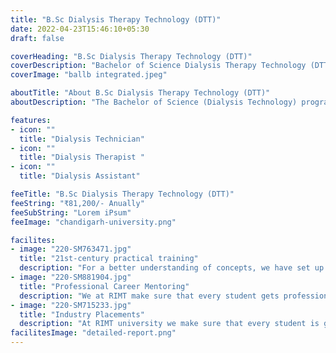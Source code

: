 ```yaml
---
title: "B.Sc Dialysis Therapy Technology (DTT)"
date: 2022-04-23T15:46:10+05:30
draft: false

coverHeading: "B.Sc Dialysis Therapy Technology (DTT)"
coverDescription: "Bachelor of Science Dialysis Therapy Technology (DTT) A hands-on, comprehensive program that focuses on various aspects of haemodialysis including managing various intra-dialytic complications and integrates classroom courses with compulsory rotatory internship"
coverImage: "ballb integrated.jpeg"

aboutTitle: "About B.Sc Dialysis Therapy Technology (DTT)"
aboutDescription: "The Bachelor of Science (Dialysis Technology) programme at the School of Allied Health Sciences is a three-year programme that educates students to become certified dialysis technicians who work in hospitals to give specialized treatment to renal failure patients. Dialysis technicians work closely with nephrologists to provide dialysis and other preparation treatments, such as sterilization and equipment maintenance, for patients with chronic renal failure who are awaiting a kidney transplant. They play a critical role in alleviating the pain of such patients and assisting in the improvement of their quality of life. This is a rapidly growing sector, with a high number of patients in need of such care both in the United States and throughout the world.The curriculum is created to help students achieve their goals"

features:
- icon: ""
  title: "Dialysis Technician"
- icon: ""
  title: "Dialysis Therapist "
- icon: ""
  title: "Dialysis Assistant"

feeTitle: "B.Sc Dialysis Therapy Technology (DTT)"
feeString: "₹81,200/- Anually"
feeSubString: "Lorem iPsum"
feeImage: "chandigarh-university.png"

facilites:
- image: "220-SM763471.jpg"
  title: "21st-century practical training"
  description: "For a better understanding of concepts, we have set up advanced 21st-century tools equipped with advanced training methods so that students can learn every concept practically in a better way."
- image: "220-SM881904.jpg"
  title: "Professional Career Mentoring"
  description: "We at RIMT make sure that every student gets professional career mentoring from the industry experts to set career targets & for this we have created a career & placement cell too."
- image: "220-SM715233.jpg"
  title: "Industry Placements"
  description: "At RIMT university we make sure that every student is getting placed, each year more than 500 companies visit the campus of RIMT to hire our brightest of the talents"
facilitesImage: "detailed-report.png"
---
```


